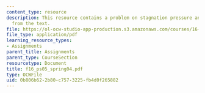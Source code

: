 ```yaml
---
content_type: resource
description: This resource contains a problem on stagnation pressure and another problem
  from the text.
file: https://ol-ocw-studio-app-production.s3.amazonaws.com/courses/16-01-unified-engineering-i-ii-iii-iv-fall-2005-spring-2006/0b806b622b80c7573225fb4d0f265882_f16_ps05_spring04.pdf
file_type: application/pdf
learning_resource_types:
- Assignments
parent_title: Assignments
parent_type: CourseSection
resourcetype: Document
title: f16_ps05_spring04.pdf
type: OCWFile
uid: 0b806b62-2b80-c757-3225-fb4d0f265882
---
```

